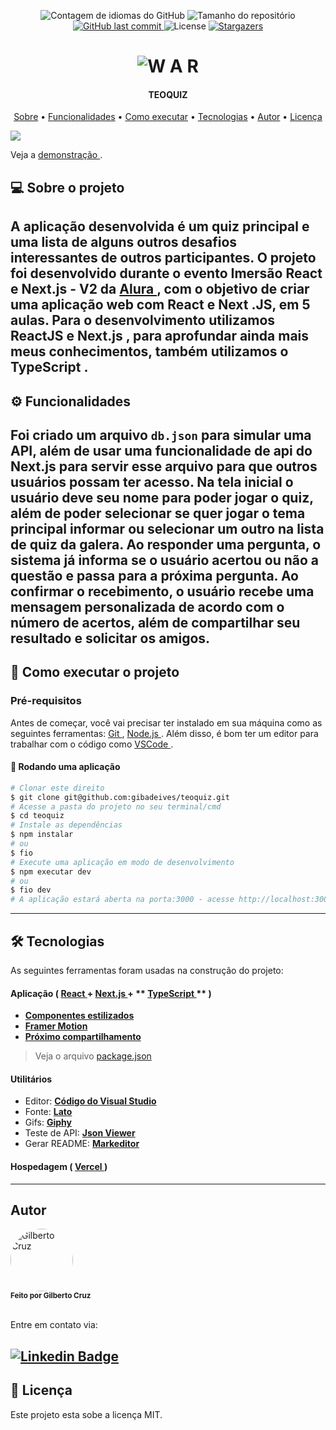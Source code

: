 <p align="center">
  <img alt="Contagem de idiomas do GitHub" src="https://img.shields.io/github/languages/count/gibadeives/teoquiz?color=%2304D361&style=for-the-badge">
  <img alt="Tamanho do repositório" src="https://img.shields.io/github/repo-size/gibadeives/teoquiz?style=for-the-badge">
  <a href="https://github.com/gibadeives/teoquiz/commits/master">
    <img alt="GitHub last commit" src="https://img.shields.io/github/last-commit/gibadeives/teoquiz?style=for-the-badge">
  </a>
   <img alt="License" src="https://img.shields.io/badge/license-MIT-brightgreen?style=for-the-badge">
   <a href="https://github.com/gibadeives/teoquiz/stargazers">
    <img alt="Stargazers" src="https://img.shields.io/github/stars/gibadeives/teoquiz?style=for-the-badge">
  </a>  
</p>
<h1 align="center" style="preenchimento: 50px; fundo: # 333333 ;">
    <img alt="W A R" title="#teoquiz" src="https://raw.githubusercontent.com/gibadeives/teoquiz/main/public/logo.png" />
</h1>
<h4 align="center">
	TEOQUIZ
</h4>
<p align="center">
<a href="#--sobre-o-projeto">Sobre</a> •
<a href="#-%EF%B8%8F-funcionalidades">Funcionalidades</a> •
<a href="#--como-executar-o-projeto">Como executar</a> •
<a href="#--tecnologias">Tecnologias</a> •
<a href="#--autor">Autor</a> •
<a href="#--licença">Licença</a>
</p>

![](https://raw.githubusercontent.com/gibadeives/teoquiz/main/public/screenshot.png)

Veja a [ demonstração ](https://teoquiz-gibadeives.vercel.app/).

##  [](https://github.com/gibadeives/teoquiz#--sobre-o-projeto) 💻 Sobre o projeto

A aplicação desenvolvida é um quiz principal e uma lista de alguns outros desafios interessantes de outros participantes.
O projeto foi desenvolvido durante o evento **Imersão React e Next.js - V2** da [ Alura ](https://www.alura.com.br/), com o objetivo de criar uma aplicação web com React e Next .JS, em 5 aulas.
Para o desenvolvimento utilizamos **ReactJS** e **Next.js** , para aprofundar ainda mais meus conhecimentos, também utilizamos o **TypeScript** .
---
##  [](https://github.com/gibadeives/teoquiz#-%EF%B8%8F-funcionalidades) ⚙️ Funcionalidades
Foi criado um arquivo `db.json` para simular uma API, além de usar uma funcionalidade de api do Next.js para servir esse arquivo para que outros usuários possam ter acesso.
Na tela inicial o usuário deve seu nome para poder jogar o quiz, além de poder selecionar se quer jogar o tema principal informar ou selecionar um outro na lista de quiz da galera.
Ao responder uma pergunta, o sistema já informa se o usuário acertou ou não a questão e passa para a próxima pergunta.
Ao confirmar o recebimento, o usuário recebe uma mensagem personalizada de acordo com o número de acertos, além de compartilhar seu resultado e solicitar os amigos.
---
##  [](https://github.com/gibadeives/teoquiz#--como-executar-o-projeto) 🚀 Como executar o projeto
###  Pré-requisitos
Antes de começar, você vai precisar ter instalado em sua máquina como as seguintes ferramentas:
[ Git ](https://git-scm.com), [ Node.js ](https://nodejs.org/en/).
Além disso, é bom ter um editor para trabalhar com o código como [ VSCode ](https://code.visualstudio.com/).
####  🧭 Rodando uma aplicação
```bash
# Clonar este direito
$ git clone git@github.com:gibadeives/teoquiz.git
# Acesse a pasta do projeto no seu terminal/cmd
$ cd teoquiz
# Instale as dependências
$ npm instalar
# ou
$ fio
# Execute uma aplicação em modo de desenvolvimento
$ npm executar dev
# ou
$ fio dev
# A aplicação estará aberta na porta:3000 - acesse http://localhost:3000
```
---
##  [](https://github.com/gibadeives/teoquizaibert/brunoquiz#--tecnologias) 🛠 Tecnologias
As seguintes ferramentas foram usadas na construção do projeto:
#### **Aplicação** ( **[ React ](https://reactjs.org/)** + **[ Next.js ](https://nextjs.org/)** + ** [ TypeScript ](https://www.typescriptlang.org/)** ) 
-  **[ Componentes estilizados ](https://styled-components.com/)**
-  **[ Framer Motion ](https://www.framer.com/motion/)**
-  **[ Próximo compartilhamento ](https://react-icons.github.io/react-icons/)**
> Veja o arquivo [package.json](https://github.com/gibadeives/teoquiz/blob/master/web/package.json)
#### **Utilitários** 
- Editor: **[ Código do Visual Studio ](https://code.visualstudio.com/)**
- Fonte: **[ Lato ](https://fonts.google.com/specimen/Lato?query=lato)**
- Gifs: **[ Giphy ](https://giphy.com/)**
- Teste de API: **[ Json Viewer ](https://github.com/tulios/json-viewer)**
- Gerar README: **[ Markeditor ](https://markeditor.netlify.app/)**
#### **Hospedagem** ( **[ Vercel ](https://vercel.com/)** ) 
---
##  [](https://github.com/gibadeives/teoquiz#--autor) Autor
<img style="border-radius: 50%;" src="https://avatars.githubusercontent.com/u/58277487?v=4" width="100px;" alt="Gilberto Cruz"/>
<br />
<sub><b>Feito por Gilberto Cruz</b></sub></a>
<br />
<br />

Entre em contato via:

[![ Linkedin Badge ](https://img.shields.io/badge/-LinkedIn-blue?style=for-the-badge&logo=Linkedin&logoColor=white&link=https://www.linkedin.com/in/gilberto-cruz-80654139/ )](https://www.linkedin.com/in/gilberto-cruz-80654139/) 
---

##  [](https://github.com/gibadeives/teoquiz#--licença) 📝 Licença
Este projeto esta sobe a licença MIT.